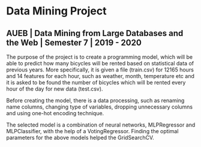 # Data Mining Project
## AUEB | Data Mining from Large Databases and the Web | Semester 7 | 2019 - 2020

The purpose of the project is to create a programming model, which will be able to predict how 
many bicycles will be rented based on statistical data of previous years. More specifically, 
it is given a file (train.csv) for 12165 hours and 14 features for each hour, such as weather, 
month, temperature etc and it is asked to be found the number of bicycles which will be rented 
every hour of the day for new data (test.csv).

Before creating the model, there is a data processing, such as renaming name columns, changing 
type of variables, dropping unnecessary columns and using one-hot encoding technique.

The selected model is a combination of neural networks, MLPRegressor and MLPClassifier, with the 
help of a VotingRegressor. Finding the optimal parameters for the above models helped the GridSearchCV.
